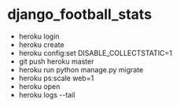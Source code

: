 # django_football_stats

- heroku login
- heroku create
- heroku config:set DISABLE_COLLECTSTATIC=1
- git push heroku master
- heroku run python manage.py migrate
- heroku ps:scale web=1
- heroku open
- heroku logs --tail
